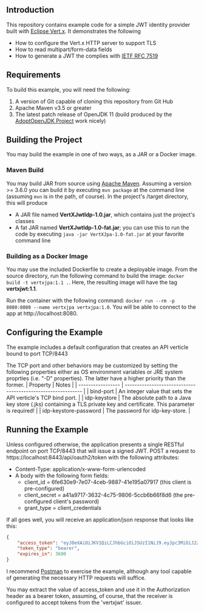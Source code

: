 ## Introduction
This repository contains example code for a simple JWT identity provider built with [Eclipse Vert.x](http://vertx.io). It
demonstrates the following
* How to configure the Vert.x HTTP server to support TLS
* How to read multipart/form-data fields
* How to generate a JWT the complies with [IETF RFC 7519](https://tools.ietf.org/html/rfc7519)

## Requirements
To build this example, you will need the following:
1. A version of Git capable of cloning this repository from Git Hub
1. Apache Maven v3.5 or greater
1. The latest patch release of OpenJDK 11 (build produced by the [AdoptOpenJDK Project](https://adoptopenjdk.net/) work
nicely)

## Building the Project
You may build the example in one of two ways, as a JAR or a Docker image. 
### Maven Build
You may build JAR from source using [Apache Maven](http://maven.apache.org). Assuming a version >= 3.6.0 you can build it  by
executing `mvn package` at the command line (assuming `mvn` is in the path, of course). In the project's /target
directory, this will produce
* A JAR file named __VertXJwtIdp-1.0.jar__, which contains just the project's classes
* A fat JAR named __VertXJwtIdp-1.0-fat.jar__; you can use this to run the code by executing `java -jar VertXJpa-1.0-fat.jar`
at your favorite command line
### Building as a Docker Image
You may use the included Dockerfile to create a deployable image. From the source directory, run the following
command to build the image: `docker build -t vertxjpa:1.1 .`. Here, the resulting image will have the tag
__vertxjwt:1.1__. 

Run the container with the following command: `docker run --rm -p 8080:8080 --name vertxjpa vertxjpa:1.0`. You will 
be able to connect to the app at http://localhost:8080.

## Configuring the Example
The example includes a default configuration that creates an API verticle bound to port TCP/8443

The TCP port and other behaviors may be customized by setting the following properties either as OS environment
variables or JRE system proprties (i.e. "-D" properties). The latter have a higher priority than the former.
| Property          | Notes                                                        |
| ----------------- | ------------------------------------------------------------ |
| bind-port         | An integer value that sets the API verticle's TCP bind port. |
| idp-keystore      | The absolute path to a Java key store (.jks) containing a TLS private key and certificate.  This parameter is required! |
| idp-keystore-password | The password for idp-key-store. | 

## Running the Example
Unless configured otherwise, the application presents a single RESTful endpoint on port TCP/8443 that will issue a 
signed JWT. POST a request to https://localhost:8443/api/oauth2/token with the following attributes:
* Content-Type: application/x-www-form-urlencoded
* A body with the following form fields:
    * client_id = 6fe630e9-7e07-4ceb-9887-41e195a07917 (this client is pre-configured)
    * client_secret = a41a9717-3632-4c75-9806-5ccb6b66f8d6 (the pre-configured client's password)
    * grant_type = client_credentials
    
If all goes well, you will receive an application/json response that looks like this:
```json
{
    "access_token": "eyJ0eXAiOiJKV1QiLCJhbGciOiJSUzI1NiJ9.eyJpc3MiOiJ2ZXJ0eGp3dCIsInN1YiI6IjZmZTYzMGU5LTdlMDctNGNlYi05ODg3LTQxZTE5NWEwNzkxNyIsImlhdCI6IjIwMjAtMDQtMDNUMjE6NTk6MDAuMzcwNTY2WiIsIm5iZiI6IjIwMjAtMDQtMDNUMjE6NTk6MDAuMzcwNTY2WiIsImp0aSI6IjkxYmQ4NzcyLTZiYTgtNDVjYy1iZWU5LTM2NmIwYjI3NDg1MSIsImV4cCI6IjIwMjAtMDQtMDNUMjI6NTk6MDAuMzcwNTY2WiJ9.WdgTLGwJWQkvXC9VkqPYks5WuTtS70Sii5H1nYStWCHVvCyoU2uYvC_4dYSYMVdEnO1aZKQL7fzNfol_qYqzQ8TwekV9TwrafjjKQ0DLqgOs9SUvb2hXSDMDlzbII5_T1IUM_lw5DMLC-gl4rxINa3ywdDXAC9-x70wxAAScHsK1cINvy_y8w5kSjIhLJZaSBVRk-a7A-0FwOYdN1MN-kKGMHlKEDQWrA8Xja2JfRs1tTITTL5p5MZB2XcYBo4H8QH85ww_G81_QUcxaKcb8ObIJS3JBouwsLf-T0U0531qxxyCUQzRJWp4TVTP87448LN4_YrMf_ZU9aeOOM7cVBw",
    "token_type": "bearer",
    "expires_in": 3600
}
```
I recommend [Postman](https://www.postman.com/) to exercise the example, although any tool capable of generating the
necessary HTTP requests will suffice.

You may extract the value of access_token and use it in the Authorization header as a bearer token, assuming, of course, that
the receiver is configured to accept tokens from the 'vertxjwt' issuer. 
